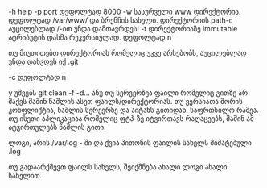 -h help
-p port დეფოლტად 8000
-w სასურველი www დირექტორია. დეფოლტად /var/www/ და ბრენჩის სახელი. დირექტორიის path-ი აუცილებლად /-ით უნდა დამთავრდეს!
-t დირექტორიაზე immutable ატრიბუტის დასმა რეკურსიულად. დეფოლტად n
 
თუ მიუთითებთ დირექტორიას რომელიც უკვე არსებობს, აუცილებლად უნდა დახვდეს იქ .git
 
-c დეფოლტად n
 
y უშვებს git clean -f -d... ანუ თუ სერვერზეა ფაილი რომელიც გითზე არ მაქვს მაშინ წაშლის ასეთ ფაილს/დირექტორიას. თუ ვერსიათა შორის კონფლიქტია, წაშლის სერვერზე და აიტანს გითიდან. საფრთხილო რამეა. თუ ისეთი აპლიკაციაა რომელიც ფტპ-ზე იტვირთავს რაღაცეებს, მაშინ ამ ატვირთულებს წაშლის გითი.
 
ლოგი, არის /var/log - ში და ქვია პითონის ფაილის სახელს მიმატებული .log
 
თუ გადაარქმევთ ფაილს სახელს, შეიქმნება ახალი ლოგი ახალი სახელით.
